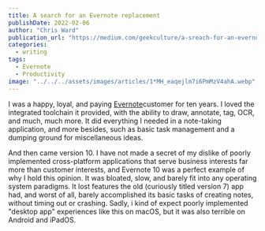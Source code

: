 ```yaml
---
title: A search for an Evernote replacement
publishDate: 2022-02-06
author: "Chris Ward"
publication_url: "https://medium.com/geekculture/a-sreach-for-an-evernote-replacement-4481322202a6"
categories:
  - writing
tags: 
  - Evernote
  - Productivity
image: "../../../assets/images/articles/1*MH_eaqejlm7i6PmMzV4ahA.webp"
---
```


I was a happy, loyal, and paying
[Evernote](https://evernote.com/)customer for ten years. I loved the integrated toolchain it provided,
with the ability to draw, annotate, tag, OCR, and much, much more. It
did everything I needed in a note-taking application, and more besides,
such as basic task management and a dumping ground for miscellaneous
ideas.

And then came version 10. I have not made a secret of my dislike of
poorly implemented cross-platform applications that serve business
interests far more than customer interests, and Evernote 10 was a
perfect example of why I hold this opinion. It was bloated, slow, and
barely fit into any operating system paradigms. It lost features the old
(curiously titled version 7) app had, and worst of all, barely
accomplished its basic tasks of creating notes, without timing out or
crashing. Sadly, i kind of expect poorly implemented "desktop app"
experiences like this on macOS, but it was also terrible on Android and
iPadOS.



